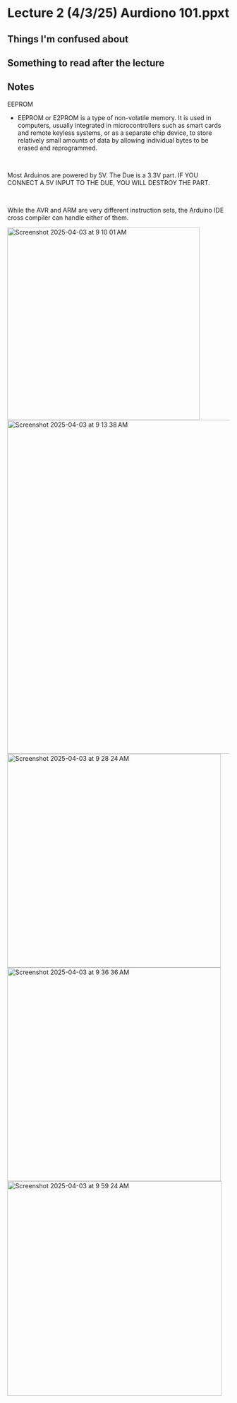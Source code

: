 # Lecture 2 (4/3/25) Aurdiono 101.ppxt

## Things I'm confused about 


## Something to read after the lecture 

## Notes  
EEPROM
- EEPROM or E2PROM is a type of non-volatile memory. It is used in computers, usually integrated in microcontrollers such as smart cards and remote keyless systems, or as a separate chip device, to store relatively small amounts of data by allowing individual bytes to be erased and reprogrammed.

<br/>

Most Arduinos are powered by 5V. The Due is a 3.3V part. IF YOU CONNECT A 5V INPUT TO THE DUE, YOU WILL DESTROY THE PART. 

<br/>

While the AVR and ARM are very different instruction sets, the Arduino IDE cross compiler can handle either of them. 

<img width="436" alt="Screenshot 2025-04-03 at 9 10 01 AM" src="https://github.com/user-attachments/assets/15328c18-1d65-4055-9dcc-f7ce4ad9df1c" />

<img width="756" alt="Screenshot 2025-04-03 at 9 13 38 AM" src="https://github.com/user-attachments/assets/5f8ce8c5-f609-4667-ad8f-4dd4b4c7f1c2" />

<img width="484" alt="Screenshot 2025-04-03 at 9 28 24 AM" src="https://github.com/user-attachments/assets/39718bfa-6d8c-4eb4-9ca1-99baee8d8031" />

<img width="484" alt="Screenshot 2025-04-03 at 9 36 36 AM" src="https://github.com/user-attachments/assets/e6f01799-2bb1-47b2-939e-be8b366f51b8" />

<img width="486" alt="Screenshot 2025-04-03 at 9 59 24 AM" src="https://github.com/user-attachments/assets/cdccff24-d5f5-4b9b-85ce-d23b618d6108" />







